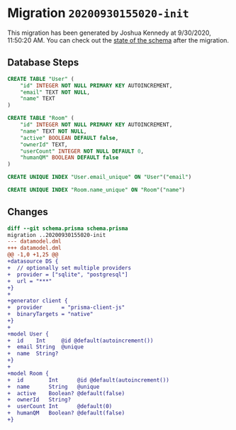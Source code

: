 # Migration `20200930155020-init`

This migration has been generated by Joshua Kennedy at 9/30/2020, 11:50:20 AM.
You can check out the [state of the schema](./schema.prisma) after the migration.

## Database Steps

```sql
CREATE TABLE "User" (
    "id" INTEGER NOT NULL PRIMARY KEY AUTOINCREMENT,
    "email" TEXT NOT NULL,
    "name" TEXT
)

CREATE TABLE "Room" (
    "id" INTEGER NOT NULL PRIMARY KEY AUTOINCREMENT,
    "name" TEXT NOT NULL,
    "active" BOOLEAN DEFAULT false,
    "ownerId" TEXT,
    "userCount" INTEGER NOT NULL DEFAULT 0,
    "humanQM" BOOLEAN DEFAULT false
)

CREATE UNIQUE INDEX "User.email_unique" ON "User"("email")

CREATE UNIQUE INDEX "Room.name_unique" ON "Room"("name")
```

## Changes

```diff
diff --git schema.prisma schema.prisma
migration ..20200930155020-init
--- datamodel.dml
+++ datamodel.dml
@@ -1,0 +1,25 @@
+datasource DS {
+  // optionally set multiple providers
+  provider = ["sqlite", "postgresql"]
+  url = "***"
+}
+
+generator client {
+  provider      = "prisma-client-js"
+  binaryTargets = "native"
+}
+
+model User {
+  id    Int     @id @default(autoincrement())
+  email String  @unique
+  name  String?
+}
+
+model Room {
+  id        Int      @id @default(autoincrement())
+  name      String   @unique
+  active    Boolean? @default(false)
+  ownerId   String?
+  userCount Int      @default(0)
+  humanQM   Boolean? @default(false)
+}
```


